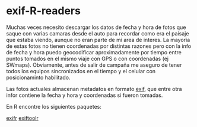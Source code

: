 # exif-R-readers

Muchas veces necesito descargar los datos de fecha y hora de  fotos que saque con varias camaras desde el auto para recordar como era el paisaje que estaba viendo, aunque no eran parte de mi area de interes. La mayoria de estas fotos no tienen coordenadas por distintas razones pero con la info de fecha y hora puedo geocodificar aproximadamente por tiempo entre puntos tomados en el mismo viaje con GPS o con coordenadas (ej SWmaps). Obviamente, antes de salir de campaña me aseguro de tener todos los equipos sincronizados en el tiempo y el celular con posicionaminto habilitado. 

Las fotos actuales almacenan metadatos en formato [exif](https://en.wikipedia.org/wiki/Exif), que entre otra infor contiene la fecha y hora y coordenadas si fueron tomadas.

En R encontre los siguientes paquetes:

[exifr](https://github.com/paleolimbot/exifr)
[exiftoolr](https://github.com/JoshOBrien/exiftoolr)
